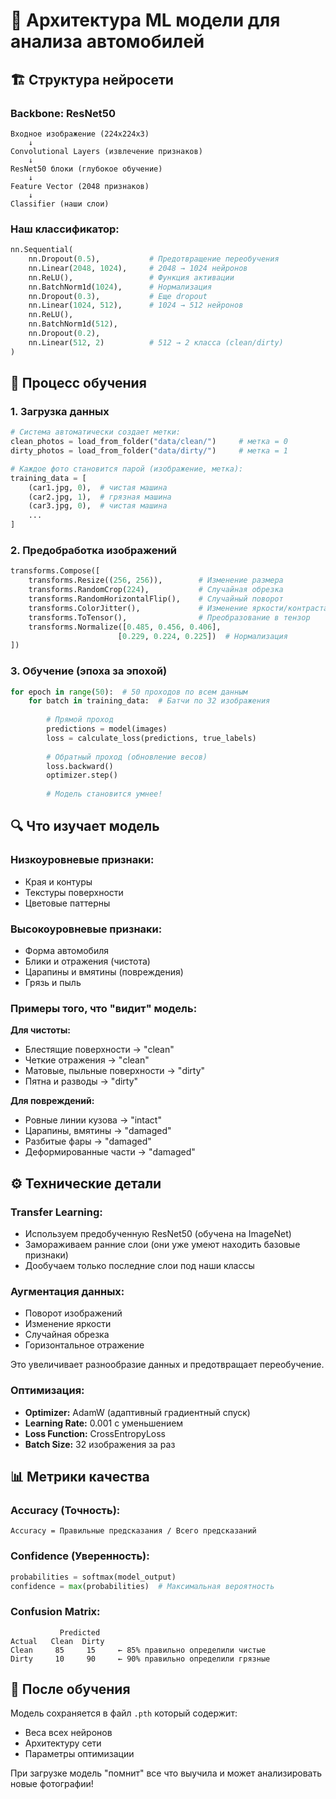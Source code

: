 # 🧠 Архитектура ML модели для анализа автомобилей

## 🏗️ Структура нейросети

### **Backbone: ResNet50**
```
Входное изображение (224x224x3)
    ↓
Convolutional Layers (извлечение признаков)
    ↓ 
ResNet50 блоки (глубокое обучение)
    ↓
Feature Vector (2048 признаков)
    ↓
Classifier (наши слои)
```

### **Наш классификатор:**
```python
nn.Sequential(
    nn.Dropout(0.5),           # Предотвращение переобучения
    nn.Linear(2048, 1024),     # 2048 → 1024 нейронов
    nn.ReLU(),                 # Функция активации
    nn.BatchNorm1d(1024),      # Нормализация
    nn.Dropout(0.3),           # Еще dropout
    nn.Linear(1024, 512),      # 1024 → 512 нейронов
    nn.ReLU(),
    nn.BatchNorm1d(512),
    nn.Dropout(0.2),
    nn.Linear(512, 2)          # 512 → 2 класса (clean/dirty)
)
```

## 🎯 Процесс обучения

### **1. Загрузка данных**
```python
# Система автоматически создает метки:
clean_photos = load_from_folder("data/clean/")     # метка = 0
dirty_photos = load_from_folder("data/dirty/")     # метка = 1

# Каждое фото становится парой (изображение, метка):
training_data = [
    (car1.jpg, 0),  # чистая машина
    (car2.jpg, 1),  # грязная машина
    (car3.jpg, 0),  # чистая машина
    ...
]
```

### **2. Предобработка изображений**
```python
transforms.Compose([
    transforms.Resize((256, 256)),        # Изменение размера
    transforms.RandomCrop(224),           # Случайная обрезка
    transforms.RandomHorizontalFlip(),    # Случайный поворот
    transforms.ColorJitter(),             # Изменение яркости/контраста
    transforms.ToTensor(),                # Преобразование в тензор
    transforms.Normalize([0.485, 0.456, 0.406], 
                        [0.229, 0.224, 0.225])  # Нормализация
])
```

### **3. Обучение (эпоха за эпохой)**
```python
for epoch in range(50):  # 50 проходов по всем данным
    for batch in training_data:  # Батчи по 32 изображения
        
        # Прямой проход
        predictions = model(images)
        loss = calculate_loss(predictions, true_labels)
        
        # Обратный проход (обновление весов)
        loss.backward()
        optimizer.step()
        
        # Модель становится умнее!
```

## 🔍 Что изучает модель

### **Низкоуровневые признаки:**
- Края и контуры
- Текстуры поверхности
- Цветовые паттерны

### **Высокоуровневые признаки:**
- Форма автомобиля
- Блики и отражения (чистота)
- Царапины и вмятины (повреждения)
- Грязь и пыль

### **Примеры того, что "видит" модель:**

**Для чистоты:**
- Блестящие поверхности → "clean"
- Четкие отражения → "clean"  
- Матовые, пыльные поверхности → "dirty"
- Пятна и разводы → "dirty"

**Для повреждений:**
- Ровные линии кузова → "intact"
- Царапины, вмятины → "damaged"
- Разбитые фары → "damaged"
- Деформированные части → "damaged"

## ⚙️ Технические детали

### **Transfer Learning:**
- Используем предобученную ResNet50 (обучена на ImageNet)
- Замораживаем ранние слои (они уже умеют находить базовые признаки)
- Дообучаем только последние слои под наши классы

### **Аугментация данных:**
- Поворот изображений
- Изменение яркости
- Случайная обрезка
- Горизонтальное отражение

Это увеличивает разнообразие данных и предотвращает переобучение.

### **Оптимизация:**
- **Optimizer:** AdamW (адаптивный градиентный спуск)
- **Learning Rate:** 0.001 с уменьшением
- **Loss Function:** CrossEntropyLoss
- **Batch Size:** 32 изображения за раз

## 📊 Метрики качества

### **Accuracy (Точность):**
```
Accuracy = Правильные предсказания / Всего предсказаний
```

### **Confidence (Уверенность):**
```python
probabilities = softmax(model_output)
confidence = max(probabilities)  # Максимальная вероятность
```

### **Confusion Matrix:**
```
           Predicted
Actual   Clean  Dirty
Clean     85     15     ← 85% правильно определили чистые
Dirty     10     90     ← 90% правильно определили грязные
```

## 🚀 После обучения

Модель сохраняется в файл `.pth` который содержит:
- Веса всех нейронов
- Архитектуру сети
- Параметры оптимизации

При загрузке модель "помнит" все что выучила и может анализировать новые фотографии!